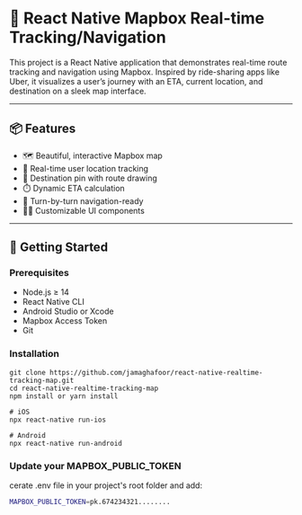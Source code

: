 # 🚗 React Native Mapbox Real-time Tracking/Navigation

This project is a React Native application that demonstrates real-time route tracking and navigation using Mapbox. Inspired by ride-sharing apps like Uber, it visualizes a user’s journey with an ETA, current location, and destination on a sleek map interface.

---

## 📦 Features

- 🗺️ Beautiful, interactive Mapbox map
- 📍 Real-time user location tracking
- 🏁 Destination pin with route drawing
- ⏱️ Dynamic ETA calculation
- 🧭 Turn-by-turn navigation-ready
- 🧑‍💻 Customizable UI components

---

## 🔧 Getting Started


### Prerequisites

- Node.js ≥ 14
- React Native CLI
- Android Studio or Xcode
- Mapbox Access Token
- Git


### Installation

```console
git clone https://github.com/jamaghafoor/react-native-realtime-tracking-map.git
cd react-native-realtime-tracking-map
npm install or yarn install

# iOS
npx react-native run-ios

# Android
npx react-native run-android
```

### Update your MAPBOX_PUBLIC_TOKEN
cerate .env file in your project's root folder and add:
```bash
MAPBOX_PUBLIC_TOKEN=pk.674234321........

